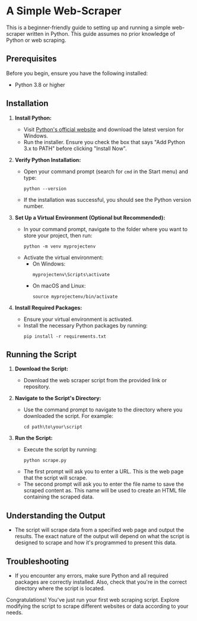 # A Simple Web-Scraper

This is a beginner-friendly guide to setting up and running a simple web-scraper written in Python. This guide assumes no prior knowledge of Python or web scraping.

## Prerequisites

Before you begin, ensure you have the following installed:
- Python 3.8 or higher

## Installation

1. **Install Python:**
   - Visit [Python's official website](https://www.python.org/downloads/) and download the latest version for Windows.
   - Run the installer. Ensure you check the box that says "Add Python 3.x to PATH" before clicking "Install Now".

2. **Verify Python Installation:**
   - Open your command prompt (search for `cmd` in the Start menu) and type:
     ```
     python --version
     ```
   - If the installation was successful, you should see the Python version number.

3. **Set Up a Virtual Environment (Optional but Recommended):**
   - In your command prompt, navigate to the folder where you want to store your project, then run:
     ```
     python -m venv myprojectenv
     ```
   - Activate the virtual environment:
     - On Windows:
       ```
       myprojectenv\Scripts\activate
       ```
     - On macOS and Linux:
       ```
       source myprojectenv/bin/activate
       ```

4. **Install Required Packages:**
   - Ensure your virtual environment is activated.
   - Install the necessary Python packages by running:
     ```
     pip install -r requirements.txt 
     ```

## Running the Script

1. **Download the Script:**
   - Download the web scraper script from the provided link or repository.

2. **Navigate to the Script's Directory:**
   - Use the command prompt to navigate to the directory where you downloaded the script. For example:
     ```
     cd path\to\your\script
     ```

3. **Run the Script:**
   - Execute the script by running:
     ```
     python scrape.py
     ```
   - The first prompt will ask you to enter a URL. This is the web page that the script will scrape.
   - The second prompt will ask you to enter the file name to save the scraped content as. This name will be used to create an HTML file containing the scraped data.

## Understanding the Output

- The script will scrape data from a specified web page and output the results. The exact nature of the output will depend on what the script is designed to scrape and how it's programmed to present this data.

## Troubleshooting

- If you encounter any errors, make sure Python and all required packages are correctly installed. Also, check that you're in the correct directory where the script is located.

Congratulations! You've just run your first web scraping script. Explore modifying the script to scrape different websites or data according to your needs.